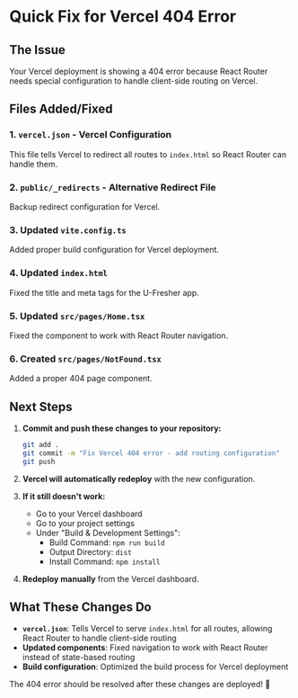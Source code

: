 # Quick Fix for Vercel 404 Error

## The Issue
Your Vercel deployment is showing a 404 error because React Router needs special configuration to handle client-side routing on Vercel.

## Files Added/Fixed

### 1. `vercel.json` - Vercel Configuration
This file tells Vercel to redirect all routes to `index.html` so React Router can handle them.

### 2. `public/_redirects` - Alternative Redirect File
Backup redirect configuration for Vercel.

### 3. Updated `vite.config.ts`
Added proper build configuration for Vercel deployment.

### 4. Updated `index.html`
Fixed the title and meta tags for the U-Fresher app.

### 5. Updated `src/pages/Home.tsx`
Fixed the component to work with React Router navigation.

### 6. Created `src/pages/NotFound.tsx`
Added a proper 404 page component.

## Next Steps

1. **Commit and push these changes to your repository:**
   ```bash
   git add .
   git commit -m "Fix Vercel 404 error - add routing configuration"
   git push
   ```

2. **Vercel will automatically redeploy** with the new configuration.

3. **If it still doesn't work:**
   - Go to your Vercel dashboard
   - Go to your project settings
   - Under "Build & Development Settings":
     - Build Command: `npm run build`
     - Output Directory: `dist`
     - Install Command: `npm install`

4. **Redeploy manually** from the Vercel dashboard.

## What These Changes Do

- **`vercel.json`**: Tells Vercel to serve `index.html` for all routes, allowing React Router to handle client-side routing
- **Updated components**: Fixed navigation to work with React Router instead of state-based routing
- **Build configuration**: Optimized the build process for Vercel deployment

The 404 error should be resolved after these changes are deployed! 🚀
